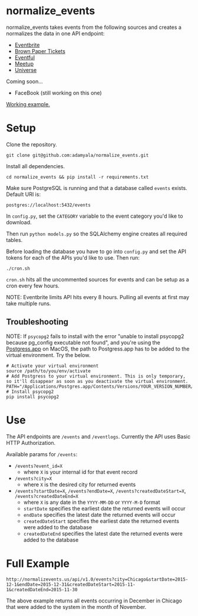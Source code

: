 # normalize_events
normalize_events takes events from the following sources and creates a normalizes the data in one API endpoint:

* [Eventbrite](http://developer.eventbrite.com/)
* [Brown Paper Tickets](https://www.brownpapertickets.com/developer/index.html)
* [Eventful](http://api.eventful.com/)
* [Meetup](http://www.meetup.com/meetup_api/)
* [Universe](https://www.universe.com/)

Coming soon...

* FaceBook (still working on this one)

[Working example.](http://normalizevents.us/api/v1.0/events)

# Setup

Clone the repository.

```
git clone git@github.com:adamyala/normalize_events.git
```

Install all dependencies.

```
cd normalize_events && pip install -r requirements.txt
```

Make sure PostgreSQL is running and that a database called `events` exists. Default URI is:

```
postgres://localhost:5432/events
```

In `config.py`, set the `CATEGORY` variable to the event category you'd like to download.

Then run `python models.py` so the SQLAlchemy engine creates all required tables.

Before loading the database you have to go into `config.py` and set the API tokens for each of the APIs you'd like to use. Then run:
```
./cron.sh
```

`cron.sh` hits all the uncommented sources for events and can be setup as a cron every few hours.

NOTE: Eventbrite limits API hits every 8 hours. Pulling all events at first may take multiple runs.

## Troubleshooting

NOTE: If `psycopg2` fails to install with the error "unable to install psycopg2 because pg_config executable not found", and you're using the [Postgress.app](http://postgresapp.com/) on MacOS, the path to Postgress.app has to be added to the virtual environment. Try the below.

```
# Activate your virtual environment
source /path/to/you/env/activate
# Add Postgress to your virtual environment. This is only temporary, so it'll disappear as soon as you deactivate the virtual environment.
PATH="/Applications/Postgres.app/Contents/Versions/YOUR_VERSION_NUMBER/bin:$PATH"
# Install psycopg2
pip install psycopg2
```

# Use

The API endpoints are `/events` and `/eventlogs`. Currently the API uses Basic HTTP Authorization.

Available params for `/events`:

* `/events?event_id=X`
    * where `X` is your internal id for that event record
* `/events?city=X`
    * where `X` is the desired city for returned events
* `/events?startDate=X`, `/events?endDate=X`, `/events?createdDateStart=X`, `/events?createdDateEnd=X`
    * where `X` is any date in the `YYYY-MM-DD` or `YYYY-M-D` format
    * `startDate` specifies the earliest date the returned events will occur
    * `endDate` specifies the latest date the returned events will occur
    * `createdDateStart` specifies the earliest date the returned events were added to the database
    * `createdDateEnd` specifies the latest date the returned events were added to the database
    
# Full Example

`http://normalizevents.us/api/v1.0/events?city=Chicago&startDate=2015-12-1&endDate=2015-12-31&createdDateStart=2015-11-1&createdDateEnd=2015-11-30`

The above example returns all events occurring in December in Chicago that were added to the system in the month of November.
